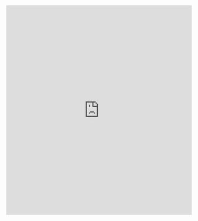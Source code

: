 <p><iframe allowfullscreen width="100%" height="569" class="google-slides-iframe" frameborder="0" scrolling="no" src="https://docs.google.com/presentation/d/e/2PACX-1vSK0z5wwJ6RQiJxMdXQ_Km4U8IB32fJ8t91A4yKemTo8mibcAPRaPDHVqRqfWyspD5Dt4K9VWq-tSpb/embed?start=false&amp;loop=false&amp;delayms=3000"></iframe></p>